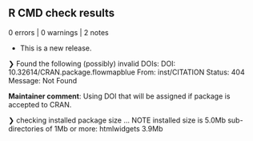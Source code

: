 ## R CMD check results

0 errors | 0 warnings | 2 notes

* This is a new release.

❯ Found the following (possibly) invalid DOIs:
    DOI: 10.32614/CRAN.package.flowmapblue
      From: inst/CITATION
      Status: 404
      Message: Not Found

**Maintainer comment**: Using DOI that will be assigned if package is accepted to CRAN.    

❯ checking installed package size ... NOTE
    installed size is  5.0Mb
    sub-directories of 1Mb or more:
      htmlwidgets   3.9Mb
